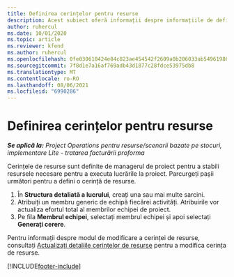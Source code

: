 ```yaml
---
title: Definirea cerințelor pentru resurse
description: Acest subiect oferă informații despre informațiile de definire a cerinței de resursă.
author: ruhercul
ms.date: 10/01/2020
ms.topic: article
ms.reviewer: kfend
ms.author: ruhercul
ms.openlocfilehash: 0fe030610424e84c823ae454542f2609a0b206033ab549619865e2c649cce113
ms.sourcegitcommit: 7f8d1e7a16af769adb43d1877c28fdce53975db8
ms.translationtype: MT
ms.contentlocale: ro-RO
ms.lasthandoff: 08/06/2021
ms.locfileid: "6990286"
---
```

# <a name="define-resource-requirements"></a>Definirea cerințelor pentru resurse

_**Se aplică la:** Project Operations pentru resurse/scenarii bazate pe stocuri, implementare Lite - tratarea facturării proforma_

Cerințele de resurse sunt definite de managerul de proiect pentru a stabili resursele necesare pentru a executa lucrările la proiect. Parcurgeți pașii următori pentru a defini o cerință de resurse.

1.  În **Structura detaliată a lucrului**, creați una sau mai multe sarcini.
2.  Atribuiți un membru generic de echipă fiecărei activități. Atribuirile vor actualiza efortul total al membrilor echipei de proiect.
3.  Pe fila **Membrul echipei**, selectați membrul echipei și apoi selectați **Generați cerere**.

Pentru informații despre modul de modificare a cerinței de resurse, consultați [Actualizați detaliile cerințelor de resurse](define-resource-requirements.md) pentru a modifica cerința de resurse.

[!INCLUDE[footer-include](../includes/footer-banner.md)]